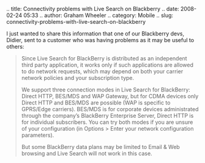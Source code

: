 .. title: Connectivity problems with Live Search on Blackberry
.. date: 2008-02-24 05:33
.. author: Graham Wheeler
.. category: Mobile
.. slug: connectivity-problems-with-live-search-on-blackberry

I just wanted to share this information that one of our Blackberry devs,
Didier, sent to a customer who was having problems as it may be useful
to others:

> Since Live Search for BlackBerry is distributed as an independent
> third party application, it works only if such applications are
> allowed to do network requests, which may depend on both your carrier
> network policies and your subscription type.
>
> We support three connection modes in Live Search for BlackBerry:
> Direct HTTP, BES/MDS and WAP Gateway, but for CDMA devices only Direct
> HTTP and BES/MDS are possible (WAP is specific to GPRS/Edge carriers).
> BES/MDS is for corporate devices administrated through the company’s
> BlackBerry Enterprise Server, Direct HTTP is for individual
> subscribers. You can try both modes if you are unsure of your
> configuration (in Options \> Enter your network configuration
> parameters).
>
> But some BlackBerry data plans may be limited to Email & Web browsing
> and Live Search will not work in this case.
